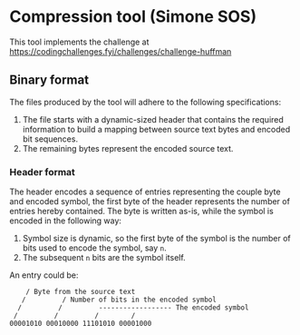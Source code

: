 # Compression tool (Simone SOS)

This tool implements the challenge at https://codingchallenges.fyi/challenges/challenge-huffman

## Binary format

The files produced by the tool will adhere to the following specifications:

1. The file starts with a dynamic-sized header that contains the required information to build a mapping between source text bytes and encoded bit sequences.
1. The remaining bytes represent the encoded source text.

### Header format

The header encodes a sequence of entries representing the couple byte and encoded symbol, the first byte of the header represents the number of entries hereby contained. The byte is written as-is, while the symbol is encoded in the following way:

1. Symbol size is dynamic, so the first byte of the symbol is the number of bits used to encode the symbol, say `n`.
1. The subsequent `n` bits are the symbol itself.

An entry could be:
```
    / Byte from the source text
   /         / Number of bits in the encoded symbol
  /         /         ------------------ The encoded symbol
 /         /         /        /
00001010 00010000 11101010 00001000 
```